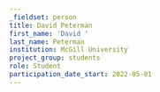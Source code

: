 ```yaml
---
_fieldset: person
title: David Peterman
first_name: 'David '
last_name: Peterman
institution: McGill University
project_group: students
role: Student
participation_date_start: 2022-05-01
---
```

